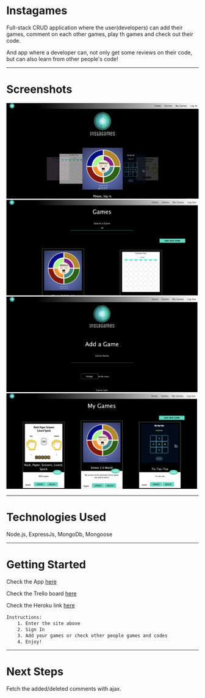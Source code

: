 # Instagames

Full-stack CRUD application where the user(developers) can add their games, comment on each other games, play th games and check out their code.

And app where a developer can, not only get some reviews on their code, but can also learn from other people's code!

---

# Screenshots

<img src="./GamePage/public/images/front-page.png" alt="index page" height="250px" />

<img src="./GamePage/public/images/games-page.png" alt="games page" height="250px" />

<img src="./GamePage/public/images/add-game.png" alt="add a game page" height="250px" />

<img src="./GamePage/public/images/my-games.png" alt="my games page" height="250px" />

---

# Technologies Used

Node.js, ExpressJs, MongoDb, Mongoose

---

# Getting Started

Check the App [here](https://www.example.com)

Check the Trello board [here](https://trello.com/b/XYitKOk0/ga-project-2-games-page)

Check the Heroku link [here](https://www.example.com)

    Instructions:
        1. Enter the site above
        2. Sign In
        3. Add your games or check other people games and codes
        4. Enjoy!

---

# Next Steps

Fetch the added/deleted comments with ajax.
